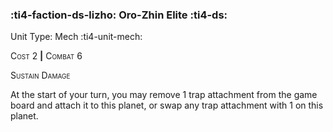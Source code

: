 ### :ti4-faction-ds-lizho: **Oro-Zhin Elite** :ti4-ds:

Unit Type: Mech :ti4-unit-mech:

<span style="font-variant:small-caps;">Cost 2</span> __|__ <span style="font-variant:small-caps;">Combat 6</span>

<span style="font-variant:small-caps;">Sustain Damage</span>

At the start of your turn, you may remove 1 trap attachment from the game board and attach it to this planet, or swap any trap attachment with 1 on this planet.